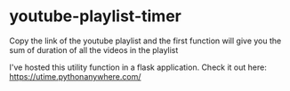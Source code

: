 # youtube-playlist-timer
Copy the link of the youtube playlist and the first function will give you the sum of duration of all the videos in the playlist

I've hosted this utility function in a flask application. Check it out here: https://utime.pythonanywhere.com/
